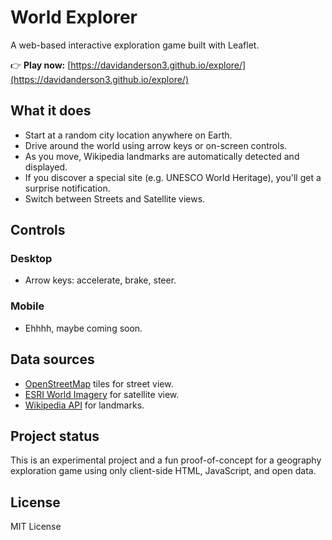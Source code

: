 # World Explorer

A web-based interactive exploration game built with Leaflet.

👉 **Play now:** [https://davidanderson3.github.io/explore/](https://davidanderson3.github.io/explore/)

## What it does

* Start at a random city location anywhere on Earth.
* Drive around the world using arrow keys or on-screen controls.
* As you move, Wikipedia landmarks are automatically detected and displayed.
* If you discover a special site (e.g. UNESCO World Heritage), you'll get a surprise notification.
* Switch between Streets and Satellite views.

## Controls

### Desktop

* Arrow keys: accelerate, brake, steer.

### Mobile

* Ehhhh, maybe coming soon.

## Data sources

* [OpenStreetMap](https://www.openstreetmap.org/) tiles for street view.
* [ESRI World Imagery](https://www.esri.com/en-us/arcgis/products/arcgis-world-imagery/overview) for satellite view.
* [Wikipedia API](https://www.mediawiki.org/wiki/API:Main_page) for landmarks.

## Project status

This is an experimental project and a fun proof-of-concept for a geography exploration game using only client-side HTML, JavaScript, and open data.

## License

MIT License
